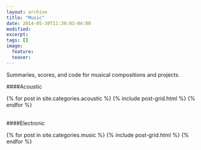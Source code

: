 ```yaml
---
layout: archive
title: "Music"
date: 2014-05-30T11:39:03-04:00
modified:
excerpt: 
tags: []
image:
  feature:
  teaser:
---
```


Summaries, scores, and code for musical compositions and projects.

####Acoustic

<div class="tiles">
{% for post in site.categories.acoustic %}
  {% include post-grid.html %}
{% endfor %}
</div><!-- /.tiles -->

<br />

####Electronic

<div class="tiles">
{% for post in site.categories.music %}
  {% include post-grid.html %}
{% endfor %}
</div><!-- /.tiles -->
